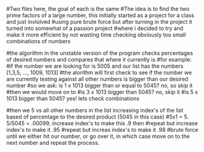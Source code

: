 #Two files here, the goal of each is the same
#The idea is to find the two prime factors of a large number, this initially started as a project for a class and just invlolved
#using pure brute force but after turning in the project it turned into somewhat of a passion project
#where i decided to try and make it more efficient by not wasting time checking obviously too small combinations of numbers

#the algorithm in the unstable version of the program checks percentages of desired numbers and compares that where it currently is
#for example:
#if the number we are looking for is 5005 and our list has the numbers [1,3,5, ..., 1009, 1013]
#the alorithm will first check to see if the number we are currently testing against all other numbers is bigger than our desired number
#so we ask: is 1 x 1013 bigger than or equal to 5045? no, so skip it
#then we would move on to
#is 3 x 1013 bigger than 5045? no, skip it
#is 5 x 1013 bigger than 5045? yes! lets check combinations

#then we 5 vs all other numbers in the list increasing index's of the list based of percentage to the desired product (5045 in this case)
#5x1 = 5. 5/5045 = .00099, increase index's to make this .9 then
#repeat but increase index's to make it .95
#repeat but increas index's to make it .98
#brute force until we either hit our number, or go over it, in which case move on to the next number and repeat the process.
